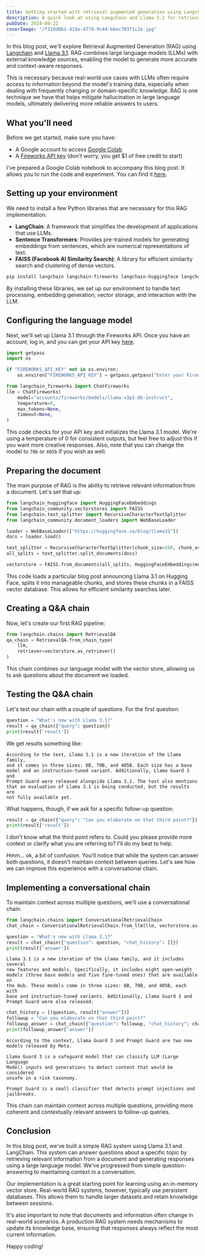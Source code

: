 ```yaml
---
title: Getting started with retrieval augmented generation using Langchain and Llama 3.1
description: A quick look at using Langchain and Llama 3.1 for retrieval augmented generation. I'll walk through the basics of setting up and testing a simple RAG system.
pubDate: 2024-09-22
coverImage: "/f310d0b1-419a-477d-9c44-b6ec703f1c2e.jpg"
---
```


In this blog post, we'll explore Retrieval Augmented Generation (RAG) using [Langchain](https://www.langchain.com/) and [Llama 3.1](https://ai.meta.com/blog/meta-llama-3-1/). RAG combines large language models (LLMs) with external knowledge sources, enabling the model to generate more accurate and context-aware responses.

This is necessary because real-world use cases with LLMs often require access to information beyond the model's training data, especially when dealing with frequently changing or domain-specific knowledge. RAG is one technique we have that helps mitigate hallucination in large language models, ultimately delivering more reliable answers to users.

## What you'll need

Before we get started, make sure you have:

- A Google account to access [Google Colab](https://colab.research.google.com/)
- A [Fireworks API key](https://docs.fireworks.ai/getting-started/quickstart) (don't worry, you get $1 of free credit to start)

I've prepared a Google Colab notebook to accompany this blog post. It allows you to run the code and experiment. You can find it [here](https://github.com/jpreagan/notebooks/blob/main/hello_llama.ipynb).

## Setting up your environment

We need to install a few Python libraries that are necessary for this RAG implementation:

- **LangChain**: A framework that simplifies the development of applications that use LLMs.
- **Sentence Transformers**: Provides pre-trained models for generating embeddings from sentences, which are numerical representations of text.
- **FAISS (Facebook AI Similarity Search)**: A library for efficient similarity search and clustering of dense vectors.

```bash
pip install langchain langchain-fireworks langchain-huggingface langchain-community sentence-transformers faiss-cpu
```

By installing these libraries, we set up our environment to handle text processing, embedding generation, vector storage, and interaction with the LLM.

## Configuring the language model

Next, we'll set up Llama 3.1 through the Fireworks API. Once you have an account, log in, and you can get your API key [here](https://fireworks.ai/account/api-keys).

```python
import getpass
import os

if "FIREWORKS_API_KEY" not in os.environ:
    os.environ["FIREWORKS_API_KEY"] = getpass.getpass("Enter your Fireworks API key: ")

from langchain_fireworks import ChatFireworks
llm = ChatFireworks(
    model="accounts/fireworks/models/llama-v3p1-8b-instruct",
    temperature=0,
    max_tokens=None,
    timeout=None,
)
```

This code checks for your API key and initializes the Llama 3.1 model. We're using a temperature of 0 for consistent outputs, but feel free to adjust this if you want more creative responses. Also, note that you can change the model to `70b` or `405b` if you wish as well.

## Preparing the document

The main purpose of RAG is the ability to retrieve relevant information from a document. Let's set that up:

```python
from langchain_huggingface import HuggingFaceEmbeddings
from langchain_community.vectorstores import FAISS
from langchain.text_splitter import RecursiveCharacterTextSplitter
from langchain_community.document_loaders import WebBaseLoader

loader = WebBaseLoader(["https://huggingface.co/blog/llama31"])
docs = loader.load()

text_splitter = RecursiveCharacterTextSplitter(chunk_size=500, chunk_overlap=50)
all_splits = text_splitter.split_documents(docs)

vectorstore = FAISS.from_documents(all_splits, HuggingFaceEmbeddings(model_name="sentence-transformers/all-mpnet-base-v2"))
```

This code loads a particular blog post announcing Llama 3.1 on Hugging Face, splits it into manageable chunks, and stores these chunks in a FAISS vector database. This allows for efficient similarity searches later.

## Creating a Q&A chain

Now, let's create our first RAG pipeline:

```python
from langchain.chains import RetrievalQA
qa_chain = RetrievalQA.from_chain_type(
    llm,
    retriever=vectorstore.as_retriever()
)
```

This chain combines our language model with the vector store, allowing us to ask questions about the document we loaded.

## Testing the Q&A chain

Let's test our chain with a couple of questions. For the first question:

```python
question = "What's new with Llama 3.1?"
result = qa_chain({"query": question})
print(result['result'])
```

We get results something like:

```
According to the text, Llama 3.1 is a new iteration of the Llama family,
and it comes in three sizes: 8B, 70B, and 405B. Each size has a base
model and an instruction-tuned variant. Additionally, Llama Guard 3 and
Prompt Guard were released alongside Llama 3.1. The text also mentions
that an evaluation of Llama 3.1 is being conducted, but the results are
not fully available yet.
```

What happens, though, if we ask for a specific follow-up question:

```python
result = qa_chain({"query": "Can you elaborate on that third point?"})
print(result['result'])
```

I don't know what the third point refers to. Could you please provide more context or clarify what you are referring to? I'll do my best to help.

Hmm... ok, a bit of confusion. You'll notice that while the system can answer both questions, it doesn't maintain context between queries. Let's see how we can improve this experience with a conversational chain.

## Implementing a conversational chain

To maintain context across multiple questions, we'll use a conversational chain.

```python
from langchain.chains import ConversationalRetrievalChain
chat_chain = ConversationalRetrievalChain.from_llm(llm, vectorstore.as_retriever(), return_source_documents=True)

question = "What's new with Llama 3.1?"
result = chat_chain({"question": question, "chat_history": []})
print(result['answer'])
```

```
Llama 3.1 is a new iteration of the Llama family, and it includes several
new features and models. Specifically, it includes eight open-weight
models (three base models and five fine-tuned ones) that are available on
the Hub. These models come in three sizes: 8B, 70B, and 405B, each with
base and instruction-tuned variants. Additionally, Llama Guard 3 and
Prompt Guard were also released.
```

```python
chat_history = [(question, result["answer"])]
followup = "Can you elaborate on that third point?"
followup_answer = chat_chain({"question": followup, "chat_history": chat_history})
print(followup_answer['answer'])
```

```
According to the context, Llama Guard 3 and Prompt Guard are two new
models released by Meta.

Llama Guard 3 is a safeguard model that can classify LLM (Large Language
Model) inputs and generations to detect content that would be considered
unsafe in a risk taxonomy.

Prompt Guard is a small classifier that detects prompt injections and
jailbreaks.
```

This chain can maintain context across multiple questions, providing more coherent and contextually relevant answers to follow-up queries.

## Conclusion

In this blog post, we've built a simple RAG system using Llama 3.1 and LangChain. This system can answer questions about a specific topic by retrieving relevant information from a document and generating responses using a large language model. We've progressed from simple question-answering to maintaining context in a conversation.

Our implementation is a great starting point for learning using an in-memory vector store. Real-world RAG systems, however, typically use persistent databases. This allows them to handle larger datasets and retain knowledge between sessions.

It's also important to note that documents and information often change in real-world scenarios. A production RAG system needs mechanisms to update its knowledge base, ensuring that responses always reflect the most current information.

Happy coding!
